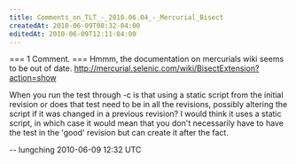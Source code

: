 ```yaml
---
title: Comments_on_TLT_-_2010.06.04_-_Mercurial_Bisect
createdAt: 2010-06-09T08:32-04:00
editedAt: 2010-06-09T12:11-04:00
---
```


=== 1 Comment. ===
Hmmm, the documentation on mercurials wiki seems to be out of date. http://mercurial.selenic.com/wiki/BisectExtension?action=show

When you run the test through -c is that using a static script from the initial revision or does that test need to be in all the revisions, possibly altering the script if it was changed in a previous revision?  I would think it uses a static script, in which case it would mean that you don't necessarily have to have the test in the 'good' revision but can create it after the fact.

-- lungching 2010-06-09 12:32 UTC


